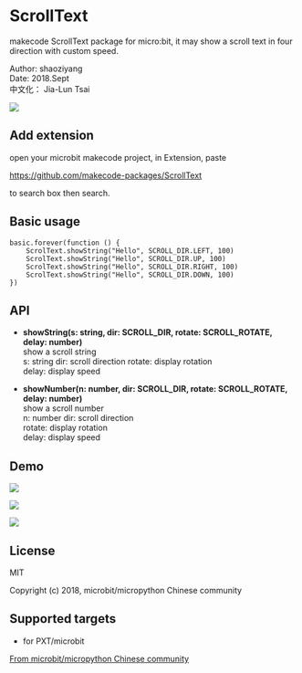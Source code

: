 # ScrollText

makecode ScrollText package for micro:bit, it may show a scroll text in four direction with custom speed. 

Author: shaoziyang  
Date:   2018.Sept  
中文化： Jia-Lun Tsai

![](docs/static/libs/tropic.png?raw=true)  
  
## Add extension

open your microbit makecode project, in Extension, paste  

https://github.com/makecode-packages/ScrollText  

to search box then search.

## Basic usage

```
basic.forever(function () {
    ScrolText.showString("Hello", SCROLL_DIR.LEFT, 100)
    ScrolText.showString("Hello", SCROLL_DIR.UP, 100)
    ScrolText.showString("Hello", SCROLL_DIR.RIGHT, 100)
    ScrolText.showString("Hello", SCROLL_DIR.DOWN, 100)
})
```

## API

- **showString(s: string, dir: SCROLL_DIR, rotate: SCROLL_ROTATE, delay: number)**  
show a scroll string  
s: string
dir: scroll direction
rotate: display rotation  
delay: display speed

- **showNumber(n: number, dir: SCROLL_DIR, rotate: SCROLL_ROTATE, delay: number)**  
show a scroll number  
n: number
dir: scroll direction  
rotate: display rotation  
delay: display speed

## Demo

![](demo.png)  

![](demo.gif)  

![](demo2.gif)  

## License

MIT

Copyright (c) 2018, microbit/micropython Chinese community  

## Supported targets

* for PXT/microbit


[From microbit/micropython Chinese community](http://www.micropython.org.cn)
